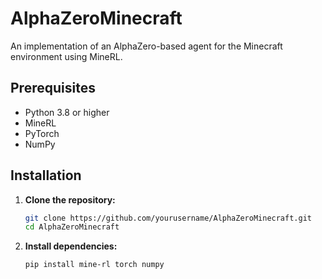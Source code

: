 # AlphaZeroMinecraft

An implementation of an AlphaZero-based agent for the Minecraft environment using MineRL.

## **Prerequisites**

- Python 3.8 or higher
- MineRL
- PyTorch
- NumPy

## **Installation**

1. **Clone the repository:**

   ```bash
   git clone https://github.com/yourusername/AlphaZeroMinecraft.git
   cd AlphaZeroMinecraft
   ```

2. **Install dependencies:**

   ```bash
   pip install mine-rl torch numpy
   ```

